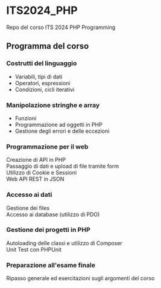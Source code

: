 # ITS2024_PHP
Repo del corso ITS 2024 PHP Programming

## Programma del corso

### Costrutti del linguaggio			
- Variabili, tipi di dati			
- Operatori, espressioni			
- Condizioni, cicli iterativi			
			
### Manipolazione stringhe e array			
- Funzioni			
- Programmazione ad oggetti in PHP			
- Gestione degli errori e delle eccezioni			
			
### Programmazione per il web			
Creazione di API in PHP			
Passaggio di dati e upload di file tramite form			
Utilizzo di Cookie e Sessioni			
Web API REST in JSON			
			
### Accesso ai dati			
Gestione dei files			
Accesso ai database (utilizzo di PDO)			
			
### Gestione dei progetti in PHP			
Autoloading delle classi e utilizzo di Composer			
Unit Test con PHPUnit			
			
### Preparazione all'esame finale			
Ripasso generale ed esercitazioni sugli argomenti del corso			

